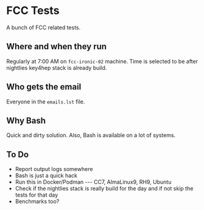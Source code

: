 # FCC Tests

A bunch of FCC related tests.


## Where and when they run

Regularly at 7:00 AM on `fcc-ironic-02` machine. Time is selected to be after
nightlies key4hep stack is already build.


## Who gets the email

Everyone in the `emails.lst` file.


## Why Bash

Quick and dirty solution. Also, Bash is available on a lot of systems.


## To Do

* Report output logs somewhere
* Bash is just a quick hack
* Run this in Docker/Podman --- CC7, AlmaLinux9, RH9, Ubuntu
* Check if the nightlies stack is really build for the day and if not skip the
    tests for that day
* Benchmarks too?
